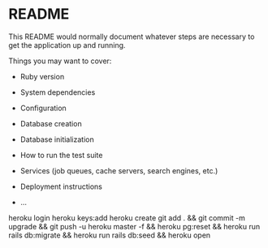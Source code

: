 # README

This README would normally document whatever steps are necessary to get the
application up and running.

Things you may want to cover:

* Ruby version

* System dependencies

* Configuration

* Database creation

* Database initialization

* How to run the test suite

* Services (job queues, cache servers, search engines, etc.)

* Deployment instructions

* ...

heroku login
heroku keys:add
heroku create
git add . && git commit -m upgrade && git push -u heroku master -f && heroku pg:reset && heroku run rails db:migrate && heroku run rails db:seed && heroku open
